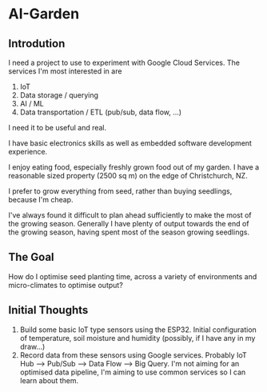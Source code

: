 # AI-Garden

## Introdution

I need a project to use to experiment with Google Cloud Services. The services I'm most interested in are

1. IoT
1. Data storage / querying
1. AI / ML
1. Data transportation / ETL (pub/sub, data flow, ...)

I need it to be useful and real.

I have basic electronics skills as well as embedded software development experience.

I enjoy eating food, especially freshly grown food out of my garden. I have a reasonable sized property (2500 sq m) on the edge of Christchurch, NZ.

I prefer to grow everything from seed, rather than buying seedlings, because I'm cheap.

I've always found it difficult to plan ahead sufficiently to make the most of the growing season. Generally I have plenty of output towards the end of the growing season, having spent most of the season growing seedlings.

## The Goal

How do I optimise seed planting time, across a variety of environments and micro-climates to optimise output?

## Initial Thoughts

1. Build some basic IoT type sensors using the ESP32. Initial configuration of temperature, soil moisture and humidity (possibly, if I have any in my draw...)
2. Record data from these sensors using Google services. Probably IoT Hub --> Pub/Sub --> Data Flow --> Big Query. I'm not aiming for an optimised data pipeline, I'm aiming to use common services so I can learn about them.
